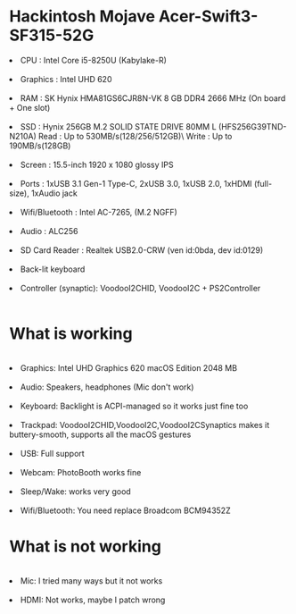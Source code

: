 <h1>Hackintosh Mojave Acer-Swift3-SF315-52G</h1>
<li>CPU : Intel Core i5-8250U (Kabylake-R)</li><br>
<li>Graphics : Intel UHD 620</li><br>
<li>RAM : SK Hynix HMA81GS6CJR8N-VK 8 GB DDR4 2666 MHz (On board + One slot)</li><br>
<li>SSD : Hynix 256GB M.2 SOLID STATE DRIVE 80MM L (HFS256G39TND-N210A) Read : Up to 530MB/s(128/256/512GB)\ Write : Up to 190MB/s(128GB)</li><br>
<li>Screen : 15.5-inch 1920 x 1080 glossy IPS</li><br>
<li>Ports : 1xUSB 3.1 Gen-1 Type-C, 2xUSB 3.0, 1xUSB 2.0, 1xHDMI (full-size), 1xAudio jack</li><br>
<li>Wifi/Bluetooth : Intel AC-7265, (M.2 NGFF)</li><br>
<li>Audio : ALC256 </li><br>
<li>SD Card Reader : Realtek USB2.0-CRW (ven id:0bda, dev id:0129)</li><br>
<li>Back-lit keyboard</li><br>
<li>Controller (synaptic): VoodooI2CHID, VoodooI2C + PS2Controller</li><br>

<h1>What is working</h1><br>
<li>Graphics: Intel UHD Graphics 620 macOS Edition 2048 МB</li><br>
<li>Audio: Speakers, headphones (Mic don't work)</li><br>
<li>Keyboard: Backlight is ACPI-managed so it works just fine too</li><br>
<li>Trackpad: VoodooI2CHID,VoodooI2C,VoodooI2CSynaptics makes it buttery-smooth, supports all the macOS gestures</li><br>
<li>USB: Full support</li><br>
<li>Webcam: PhotoBooth works fine</li><br>
<li>Sleep/Wake: works very good</li><br>
<li>Wifi/Bluetooth: You need replace Broadcom BCM94352Z </li>

<h1>What is not working</h1><br>
<li>Mic: I tried many ways but it not works</li><br>
<li>HDMI: Not works, maybe I patch wrong</li><br>
